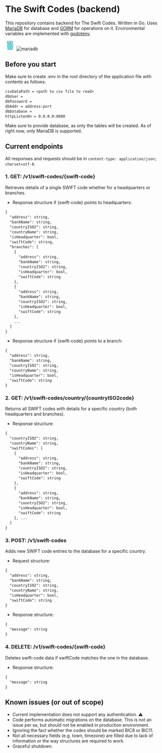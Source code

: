 # The Swift Codes (backend)

This repository contains backend for The Swift Codes.
Written in Go. Uses [MariaDB](https://github.com/mariadb) for database and [GORM](https://gorm.io/) for operations on
it.
Environmental variables are implemented with [godotenv](https://github.com/joho/godotenv).

<img src="https://raw.githubusercontent.com/devicons/devicon/master/icons/go/go-original.svg" alt="go" width="32" height="32"/> <img src="https://www.vectorlogo.zone/logos/mariadb/mariadb-icon.svg" alt="mariadb" width="32" height="32"/>

## Before you start

Make sure to create .env in the root directory of the application file with contents as follows:

```
csvDataPath = <path to csv file to read>
dbUser =
dbPassword =
dbAddr = address:port
dbDatabase =
httpListenOn = 0.0.0.0:8080
```

Make sure to provide database, as only the tables will be created. As of right now, only MariaDB is supported.

## Current endpoints

All responses and requests should be in `content-type: application/json; charset=utf-8`.

### 1. GET: /v1/swift-codes/{swift-code}

Retrieves details of a single SWIFT code whether for a headquarters or branches.

- Response structure if {swift-code} points to headquarters:

```
{
  "address": string,
  "bankName": string,
  "countryISO2": string,
  "countryName": string,
  "isHeadquarter": bool,
  "swiftCode": string,
  "branches": [
    {
      "address": string,
      "bankName": string,
      "countryISO2": string,
      "isHeadquarter": bool,
      "swiftCode": string
    },
    {
      "address": string,
      "bankName": string,
      "countryISO2": string,
      "isHeadquarter": bool,
      "swiftCode": string
    },
    ...
  ]
}
```

- Response structure if {swift-code} points to a branch:

```
{
  "address": string,
  "bankName": string,
  "countryISO2": string,
  "countryName": string,
  "isHeadquarter": bool,
  "swiftCode": string
}
```

### 2. GET: /v1/swift-codes/country/{countryISO2code}

Returns all SWIFT codes with details for a specific country (both headquarters and branches).

- Response structure:

```
{
  "countryISO2": string,
  "countryName": string,
  "swiftCodes": [
    {
      "address": string,
      "bankName": string,
      "countryISO2": string,
      "isHeadquarter": bool,
      "swiftCode": string
    },
    {
      "address": string,
      "bankName": string,
      "countryISO2": string,
      "isHeadquarter": bool,
      "swiftCode": string
    }, ...
  ]
}
```

### 3. POST: /v1/swift-codes

Adds new SWIFT code entries to the database for a specific country.

- Request structure:

```
{
  "address": string,
  "bankName": string,
  "countryISO2": string,
  "countryName": string,
  "isHeadquarter": bool,
  "swiftCode": string
}
```

- Response structure:

```
{
  "message": string
}
```

### 4. DELETE: /v1/swift-codes/{swift-code}

Deletes swift-code data if swiftCode matches the one in the database.

- Response structure:

```
{
  "message": string
}
```

## Known issues (or out of scope)

- Current implementation does not support any authentication. ⚠️
- Code performs automatic migrations on the database. This is not an issue per se, but should not be enabled in
  production environment.
- Ignoring the fact whether the codes should be marked BIC8 or BIC11.
- Not all necessary fields (e.g. town, timezone) are filled due to lack of information or the way structures are
  required to work.
- Graceful shutdown.
